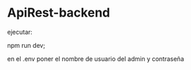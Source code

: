 # ApiRest-backend
ejecutar:

npm run dev;

en el .env poner el nombre de usuario del admin y contraseña
